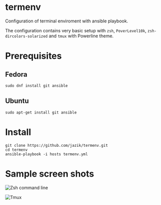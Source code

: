 # termenv

Configuration of terminal enviroment with ansible playbook.

The configuration contains very basic setup with `zsh`, `PoverLevel10k`,
`zsh-dircolors-solarized` and `tmux` with Powerline theme.

# Prerequisites

## Fedora

```
sudo dnf install git ansible
```

## Ubuntu

```
sudo apt-get install git ansible
```

# Install

```
git clone https://github.com/jazik/termenv.git
cd termenv
ansible-playbook -i hosts termenv.yml
```

# Sample screen shots

![Zsh command line](../media/termenv.png?raw=true)

![Tmux](../media/termenv-tmux.png?raw=true)
